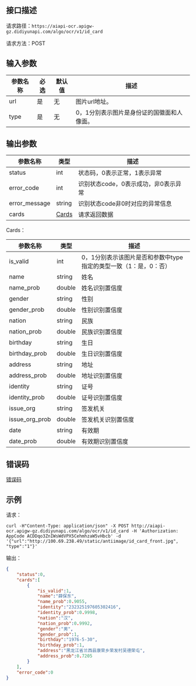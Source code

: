 ## 接口描述
请求路径：`https://aiapi-ocr.apigw-gz.didiyunapi.com/algo/ocr/v1/id_card`

请求方法：POST
## 输入参数
|参数名称 | 必选 | 默认值 | 描述|
|--------|-----|-----|-----|
|url| 是 | 无 | 图片url地址。 |
|type| 是 | 无 | 0，1分别表示图片是身份证的国徽面和人像面。 |

## 输出参数
|参数名称  | 类型 | 描述|
|--------|-----|-----|
|status | int  |状态码，0表示正常，1表示异常 |
|error_code|int|识别状态code，0表示成功，非0表示异常	|
|error_message|string|识别状态code非0时对应的异常信息	|
|cards | [Cards](#Cards)|请求返回数据 |

<span id="Cards"></span>
Cards：

|参数名称  | 类型 | 描述 |
|--------|-----|-----|
|is_valid | int | 0，1分别表示该图片是否和参数中type指定的类型一致（1：是，0：否） |
|name | string | 姓名 |
|name_prob | double | 姓名识别置信度 |
|gender | string | 性别 |
|gender_prob | double | 性别识别置信度 |
|nation | string | 民族 |
|nation_prob | double | 民族识别置信度 |
|birthday | string | 生日 |
|birthday_prob | double | 生日识别置信度 |
|address | string | 地址 |
|address_prob | double | 地址识别置信度 |
|identity | string | 证号 |
|identity_prob | double | 证号识别置信度 |
|issue_org | string | 签发机关 |
|issue_org_prob | double | 签发机关识别置信度 |
|date | string | 有效期 |
|date_prob | double | 有效期识别置信度 |

## 错误码
[错误码](/static/apimarket-docs/services/AI/印刷文字识别/错误码.md#errorCode)

## 示例

请求：
``` shell
curl -H"Content-Type: application/json" -X POST http://aiapi-ocr.apigw-gz.didiyunapi.com/algo/ocr/v1/id_card -H 'Authorization: AppCode ACDDqo3ZnIWsWdVPX5CehmhzaW5vHbcb' -d '{"url":"http://100.69.238.49/static/antiimage/id_card_front.jpg", "type":"1"}'
```
输出：
``` json
{
    "status":0,
    "cards":[
        {
            "is_valid":1,
            "name":"薛保东",
            "name_prob":0.9055,
            "identity":"232325197605302416",
            "identity_prob":0.9998,
            "nation":"汉",
            "nation_prob":0.9992,
            "gender":"男",
            "gender_prob":1,
            "birthday":"1976-5-30",
            "birthday_prob":1,
            "address":"黑龙江省兰西县康荣乡荣发村吴德荣屯",
            "address_prob":0.7205
        }
    ],
    "error_code":0
}
```
